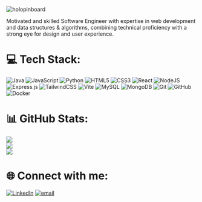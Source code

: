 ![holopinboard](https://github.com/itsabhyudai/itsabhyudai/assets/118673359/0ed7114c-42b4-45c0-bbeb-e134390777cc)

Motivated and skilled Software Engineer with expertise in web development and data structures & algorithms, combining technical proficiency with a strong eye for design and user experience.

# 💻 Tech Stack:
![Java](https://img.shields.io/badge/java-%23ED8B00.svg?style=flat&logo=openjdk&logoColor=white) ![JavaScript](https://img.shields.io/badge/javascript-%23323330.svg?style=flat&logo=javascript&logoColor=%23F7DF1E) ![Python](https://img.shields.io/badge/python-3670A0?style=flat&logo=python&logoColor=ffdd54) ![HTML5](https://img.shields.io/badge/html5-%23E34F26.svg?style=flat&logo=html5&logoColor=white) ![CSS3](https://img.shields.io/badge/css3-%231572B6.svg?style=flat&logo=css3&logoColor=white) ![React](https://img.shields.io/badge/react-%2320232a.svg?style=flat&logo=react&logoColor=%2361DAFB) ![NodeJS](https://img.shields.io/badge/node.js-6DA55F?style=flat&logo=node.js&logoColor=white) ![Express.js](https://img.shields.io/badge/express.js-%23404d59.svg?style=flat&logo=express&logoColor=%2361DAFB) ![TailwindCSS](https://img.shields.io/badge/tailwindcss-%2338B2AC.svg?style=flat&logo=tailwind-css&logoColor=white) ![Vite](https://img.shields.io/badge/vite-%23646CFF.svg?style=flat&logo=vite&logoColor=white) ![MySQL](https://img.shields.io/badge/mysql-4479A1.svg?style=flat&logo=mysql&logoColor=white) ![MongoDB](https://img.shields.io/badge/MongoDB-%234ea94b.svg?style=flat&logo=mongodb&logoColor=white) ![Git](https://img.shields.io/badge/git-%23F05033.svg?style=flat&logo=git&logoColor=white) ![GitHub](https://img.shields.io/badge/github-%23121011.svg?style=flat&logo=github&logoColor=white) ![Docker](https://img.shields.io/badge/docker-%230db7ed.svg?style=flat&logo=docker&logoColor=white)

# 📊 GitHub Stats:
![](https://github-readme-stats.vercel.app/api?username=itsabhyudai&theme=dark&hide_border=true&include_all_commits=true&count_private=true)<br/>
![](https://nirzak-streak-stats.vercel.app/?user=itsabhyudai&theme=dark&hide_border=true)<br/>
![](https://github-readme-stats.vercel.app/api/top-langs/?username=itsabhyudai&theme=dark&hide_border=true&include_all_commits=true&count_private=true&layout=compact)




# 🌐 Connect with me:
[![LinkedIn](https://img.shields.io/badge/LinkedIn-%230077B5.svg?logo=linkedin&logoColor=white)](https://linkedin.com/in/abhyudai-shrivastava) [![email](https://img.shields.io/badge/Email-D14836?logo=gmail&logoColor=white)](mailto:itsabhyudai@gmail.com) 
<!-- Proudly created with GPRM ( https://gprm.itsvg.in ) -->
